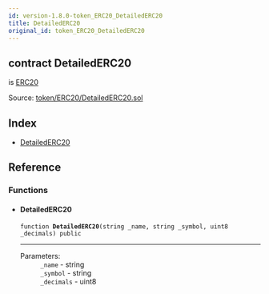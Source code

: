 ```yaml
---
id: version-1.8.0-token_ERC20_DetailedERC20
title: DetailedERC20
original_id: token_ERC20_DetailedERC20
---
```


<div class="contract-doc"><div class="contract"><h2 class="contract-header"><span class="contract-kind">contract</span> DetailedERC20</h2><p class="base-contracts"><span>is</span> <a href="token_ERC20_ERC20.html">ERC20</a></p><div class="source">Source: <a href="https://github.com/OpenZeppelin/zeppelin-solidity/blob/v1.8.0/contracts/token/ERC20/DetailedERC20.sol" target="_blank">token/ERC20/DetailedERC20.sol</a></div></div><div class="index"><h2>Index</h2><ul><li><a href="token_ERC20_DetailedERC20.html#DetailedERC20">DetailedERC20</a></li></ul></div><div class="reference"><h2>Reference</h2><div class="functions"><h3>Functions</h3><ul><li><div class="item function"><span id="DetailedERC20" class="anchor-marker"></span><h4 class="name">DetailedERC20</h4><div class="body"><code class="signature">function <strong>DetailedERC20</strong><span>(string _name, string _symbol, uint8 _decimals) </span><span>public </span></code><hr/><dl><dt><span class="label-parameters">Parameters:</span></dt><dd><div><code>_name</code> - string</div><div><code>_symbol</code> - string</div><div><code>_decimals</code> - uint8</div></dd></dl></div></div></li></ul></div></div></div>
